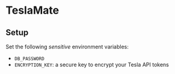 # TeslaMate

## Setup
Set the following _sensitive_ environment variables:
* `DB_PASSWORD`
* `ENCRYPTION_KEY`: a secure key to encrypt your Tesla API tokens